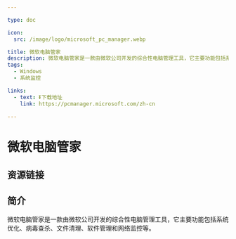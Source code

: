 ```yaml
---

type: doc

icon:
  src: /image/logo/microsoft_pc_manager.webp

title: 微软电脑管家
description: 微软电脑管家是一款由微软公司开发的综合性电脑管理工具，它主要功能包括系统优化、病毒查杀、文件清理、软件管理和网络监控等。
tags:
  - Windows
  - 系统监控

links:
  - text: ⏬下载地址
    link: https://pcmanager.microsoft.com/zh-cn

---
```


<ShowLogo />

# 微软电脑管家

<ShowTags />

<ShowBreadcrumb />

## 资源链接

<ShowLinks />

## 简介

微软电脑管家是一款由微软公司开发的综合性电脑管理工具，它主要功能包括系统优化、病毒查杀、文件清理、软件管理和网络监控等。
